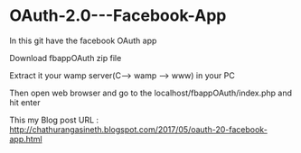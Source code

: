 # OAuth-2.0---Facebook-App

In this git have the facebook OAuth app

 Download fbappOAuth zip file 
 
Extract it your wamp server(C--> wamp --> www) in your PC

Then open web browser and go to the localhost/fbappOAuth/index.php and hit enter
 
This my Blog post URL : http://chathurangasineth.blogspot.com/2017/05/oauth-20-facebook-app.html
